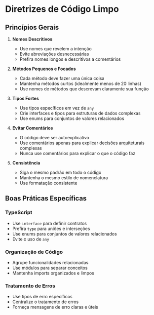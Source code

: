 # Diretrizes de Código Limpo

## Princípios Gerais

1. **Nomes Descritivos**
   - Use nomes que revelem a intenção
   - Evite abreviações desnecessárias
   - Prefira nomes longos e descritivos a comentários

2. **Métodos Pequenos e Focados**
   - Cada método deve fazer uma única coisa
   - Mantenha métodos curtos (idealmente menos de 20 linhas)
   - Use nomes de métodos que descrevam claramente sua função

3. **Tipos Fortes**
   - Use tipos específicos em vez de `any`
   - Crie interfaces e tipos para estruturas de dados complexas
   - Use enums para conjuntos de valores relacionados

4. **Evitar Comentários**
   - O código deve ser autoexplicativo
   - Use comentários apenas para explicar decisões arquiteturais complexas
   - Nunca use comentários para explicar o que o código faz

5. **Consistência**
   - Siga o mesmo padrão em todo o código
   - Mantenha o mesmo estilo de nomenclatura
   - Use formatação consistente

## Boas Práticas Específicas

### TypeScript
- Use `interface` para definir contratos
- Prefira `type` para uniões e interseções
- Use enums para conjuntos de valores relacionados
- Evite o uso de `any`

### Organização de Código
- Agrupe funcionalidades relacionadas
- Use módulos para separar conceitos
- Mantenha imports organizados e limpos

### Tratamento de Erros
- Use tipos de erro específicos
- Centralize o tratamento de erros
- Forneça mensagens de erro claras e úteis